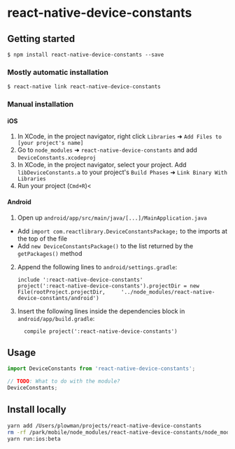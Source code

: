 # react-native-device-constants

## Getting started

`$ npm install react-native-device-constants --save`

### Mostly automatic installation

`$ react-native link react-native-device-constants`

### Manual installation


#### iOS

1. In XCode, in the project navigator, right click `Libraries` ➜ `Add Files to [your project's name]`
2. Go to `node_modules` ➜ `react-native-device-constants` and add `DeviceConstants.xcodeproj`
3. In XCode, in the project navigator, select your project. Add `libDeviceConstants.a` to your project's `Build Phases` ➜ `Link Binary With Libraries`
4. Run your project (`Cmd+R`)<

#### Android

1. Open up `android/app/src/main/java/[...]/MainApplication.java`
  - Add `import com.reactlibrary.DeviceConstantsPackage;` to the imports at the top of the file
  - Add `new DeviceConstantsPackage()` to the list returned by the `getPackages()` method
2. Append the following lines to `android/settings.gradle`:
  	```
  	include ':react-native-device-constants'
  	project(':react-native-device-constants').projectDir = new File(rootProject.projectDir, 	'../node_modules/react-native-device-constants/android')
  	```
3. Insert the following lines inside the dependencies block in `android/app/build.gradle`:
  	```
      compile project(':react-native-device-constants')
  	```


## Usage
```javascript
import DeviceConstants from 'react-native-device-constants';

// TODO: What to do with the module?
DeviceConstants;
```


## Install locally
```bash
yarn add /Users/plowman/projects/react-native-device-constants
rm -rf /park/mobile/node_modules/react-native-device-constants/node_modules
yarn run:ios:beta

```
